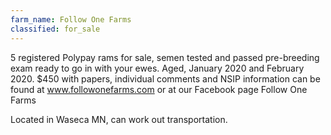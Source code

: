 ```yaml
---
farm_name: Follow One Farms
classified: for_sale
---
```


5 registered Polypay rams for sale, semen tested and passed pre-breeding exam ready to go in with your ewes. Aged, January 2020 and February 2020. $450 with papers, individual comments and NSIP information can be found at www.followonefarms.com or at our Facebook page Follow One Farms

Located in Waseca MN, can work out transportation.

